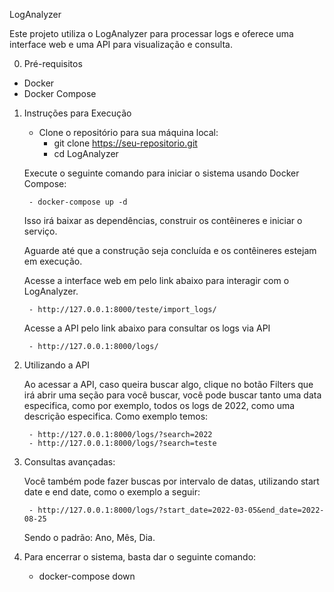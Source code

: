 LogAnalyzer

Este projeto utiliza o LogAnalyzer para processar logs e oferece uma interface web e uma API para visualização e consulta.

0) Pré-requisitos
- Docker
- Docker Compose

1) Instruções para Execução

    - Clone o repositório para sua máquina local:
        - git clone https://seu-repositorio.git
        - cd LogAnalyzer
    
    Execute o seguinte comando para iniciar o sistema usando Docker Compose:

        - docker-compose up -d

    Isso irá baixar as dependências, construir os contêineres e iniciar o serviço.

    Aguarde até que a construção seja concluída e os contêineres estejam em execução.

    Acesse a interface web em pelo link abaixo para interagir com o LogAnalyzer.
       
        - http://127.0.0.1:8000/teste/import_logs/ 
        

    Acesse a API pelo link abaixo para consultar os logs via API 

        - http://127.0.0.1:8000/logs/ 
    
2) Utilizando a API

    Ao acessar a API, caso queira buscar algo, clique no botão Filters que irá abrir uma seção para você buscar, você pode buscar tanto uma data especifica, como por exemplo, todos os logs de 2022, como uma descrição especifica. Como exemplo temos: 

        - http://127.0.0.1:8000/logs/?search=2022
        - http://127.0.0.1:8000/logs/?search=teste

3) Consultas avançadas:
    
    Você também pode fazer buscas por intervalo de datas, utilizando start date e end date, como o exemplo a seguir:

        - http://127.0.0.1:8000/logs/?start_date=2022-03-05&end_date=2022-08-25

    Sendo o padrão: Ano, Mês, Dia.

4) Para encerrar o sistema, basta dar o seguinte comando:
    
    -  docker-compose down


    
        
    







